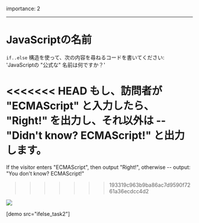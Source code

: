 importance: 2

---

# JavaScriptの名前

`if..else` 構造を使って、次の内容を尋ねるコードを書いてください: 'JavaScriptの "公式な" 名前は何ですか？'

<<<<<<< HEAD
もし、訪問者が "ECMAScript" と入力したら、 "Right!" を出力し、それ以外は -- "Didn't know? ECMAScript!" と出力します。
=======
If the visitor enters "ECMAScript", then output "Right!", otherwise -- output: "You don't know? ECMAScript!"
>>>>>>> 193319c963b9ba86ac7d9590f7261a36ecdcc4d2

![](ifelse_task2.svg)

[demo src="ifelse_task2"]
